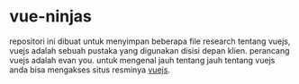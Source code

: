 # vue-ninjas
repositori ini dibuat untuk menyimpan beberapa file research tentang vuejs, vuejs adalah sebuah pustaka yang digunakan disisi depan klien. perancang vuejs adalah evan you.
untuk mengenal jauh tentang jauh tentang vuejs anda bisa mengakses situs resminya [vuejs](https://vuejs.org/).

